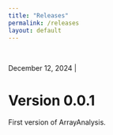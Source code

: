 ```yaml
---
title: "Releases"
permalink: /releases
layout: default
---
```

<br>
<div class="container px-1">
<div class="row">
  <div class="col-sm-12 px-3">
	  <div class="jumbotron p-5 h-100" style="text-align: justify">
	      <p class="lead">December 12, 2024 |</p>
		  <h1><b>Version 0.0.1</b></h1>
		  <p>First version of ArrayAnalysis.</p>
	  </div>
  </div>
</div>
<br>
<br>


